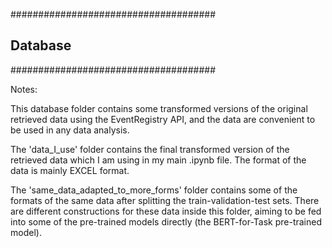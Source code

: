 #####################################
## Database
#####################################

Notes: 

This database folder contains some transformed versions of the original retrieved data using the EventRegistry API, and the data are convenient to be used in any data analysis. 

The 'data_I_use' folder contains the final transformed version of the retrieved data which I am using in my main .ipynb file. The format of the data is mainly EXCEL format. 

The 'same_data_adapted_to_more_forms' folder contains some of the formats of the same data after splitting the train-validation-test sets. There are different constructions for these data inside this folder, aiming to be fed into some of the pre-trained models directly (the BERT-for-Task pre-trained model). 

